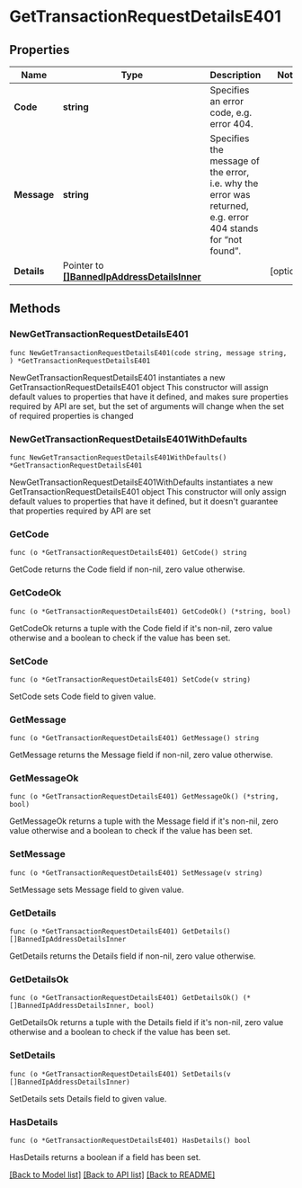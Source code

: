 # GetTransactionRequestDetailsE401

## Properties

Name | Type | Description | Notes
------------ | ------------- | ------------- | -------------
**Code** | **string** | Specifies an error code, e.g. error 404. | 
**Message** | **string** | Specifies the message of the error, i.e. why the error was returned, e.g. error 404 stands for “not found”. | 
**Details** | Pointer to [**[]BannedIpAddressDetailsInner**](BannedIpAddressDetailsInner.md) |  | [optional] 

## Methods

### NewGetTransactionRequestDetailsE401

`func NewGetTransactionRequestDetailsE401(code string, message string, ) *GetTransactionRequestDetailsE401`

NewGetTransactionRequestDetailsE401 instantiates a new GetTransactionRequestDetailsE401 object
This constructor will assign default values to properties that have it defined,
and makes sure properties required by API are set, but the set of arguments
will change when the set of required properties is changed

### NewGetTransactionRequestDetailsE401WithDefaults

`func NewGetTransactionRequestDetailsE401WithDefaults() *GetTransactionRequestDetailsE401`

NewGetTransactionRequestDetailsE401WithDefaults instantiates a new GetTransactionRequestDetailsE401 object
This constructor will only assign default values to properties that have it defined,
but it doesn't guarantee that properties required by API are set

### GetCode

`func (o *GetTransactionRequestDetailsE401) GetCode() string`

GetCode returns the Code field if non-nil, zero value otherwise.

### GetCodeOk

`func (o *GetTransactionRequestDetailsE401) GetCodeOk() (*string, bool)`

GetCodeOk returns a tuple with the Code field if it's non-nil, zero value otherwise
and a boolean to check if the value has been set.

### SetCode

`func (o *GetTransactionRequestDetailsE401) SetCode(v string)`

SetCode sets Code field to given value.


### GetMessage

`func (o *GetTransactionRequestDetailsE401) GetMessage() string`

GetMessage returns the Message field if non-nil, zero value otherwise.

### GetMessageOk

`func (o *GetTransactionRequestDetailsE401) GetMessageOk() (*string, bool)`

GetMessageOk returns a tuple with the Message field if it's non-nil, zero value otherwise
and a boolean to check if the value has been set.

### SetMessage

`func (o *GetTransactionRequestDetailsE401) SetMessage(v string)`

SetMessage sets Message field to given value.


### GetDetails

`func (o *GetTransactionRequestDetailsE401) GetDetails() []BannedIpAddressDetailsInner`

GetDetails returns the Details field if non-nil, zero value otherwise.

### GetDetailsOk

`func (o *GetTransactionRequestDetailsE401) GetDetailsOk() (*[]BannedIpAddressDetailsInner, bool)`

GetDetailsOk returns a tuple with the Details field if it's non-nil, zero value otherwise
and a boolean to check if the value has been set.

### SetDetails

`func (o *GetTransactionRequestDetailsE401) SetDetails(v []BannedIpAddressDetailsInner)`

SetDetails sets Details field to given value.

### HasDetails

`func (o *GetTransactionRequestDetailsE401) HasDetails() bool`

HasDetails returns a boolean if a field has been set.


[[Back to Model list]](../README.md#documentation-for-models) [[Back to API list]](../README.md#documentation-for-api-endpoints) [[Back to README]](../README.md)


